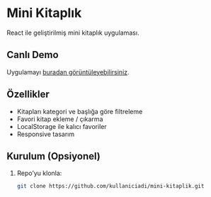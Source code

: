 # Mini Kitaplık

React ile geliştirilmiş mini kitaplık uygulaması.

## Canlı Demo

Uygulamayı [buradan görüntüleyebilirsiniz](https://mini-kitaplik-ps84.vercel.app).

## Özellikler

- Kitapları kategori ve başlığa göre filtreleme
- Favori kitap ekleme / çıkarma
- LocalStorage ile kalıcı favoriler
- Responsive tasarım

## Kurulum (Opsiyonel)

1. Repo’yu klonla:
   ```bash
   git clone https://github.com/kullaniciadi/mini-kitaplik.git
